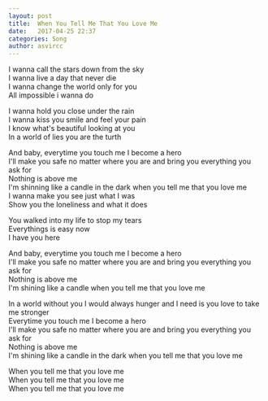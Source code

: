 ```yaml
---
layout: post
title:  When You Tell Me That You Love Me
date:   2017-04-25 22:37
categories: Song
author: asvircc
---
```


I wanna call the stars down from the sky<br>
I wanna live a day that never die<br>
I wanna change the world only for you<br>
All impossible i wanna do<br>


I wanna hold you close under the rain<br>
I wanna kiss you smile and feel your pain<br>
I know what's beautiful looking at you<br>
In a world of lies you are the turth<br>


And baby, everytime you touch me I become a hero<br>
I'll make you safe no matter where you are and bring you everything you ask for<br>
Nothing is above me<br>
I'm shinning like a candle in the dark when you tell me that you love me<br>
I wanna make you see just what I was<br>
Show you the loneliness and what it does<br>


You walked into my life to stop my tears<br>
Everythings is easy now<br>
I have you here<br>


And baby, everytime you touch me I become a hero<br>
I'll make you safe no matter where you are and bring you everything you ask for<br>
Nothing is above me<br>
I'm shining like a candle when you tell me that you love me<br>

In a world without you I would always hunger and I need is you love to take me stronger<br>
Everytime you touch me I become a hero<br>
I'll make you safe no matter where you are and bring you everything you ask for<br>
Nothing is above me<br>
I'm shining like a candle in the dark when you tell me that you love me<br>

When you tell me that you love me<br>
When you tell me that you love me<br>
When you tell me that you love me<br>


<audio 
	autoplay="autoplay"
	src="http://op7e8nyi8.bkt.clouddn.com/When%20You%20Tell%20Me%20That%20You%20Love%20Me.mp4"></audio> 